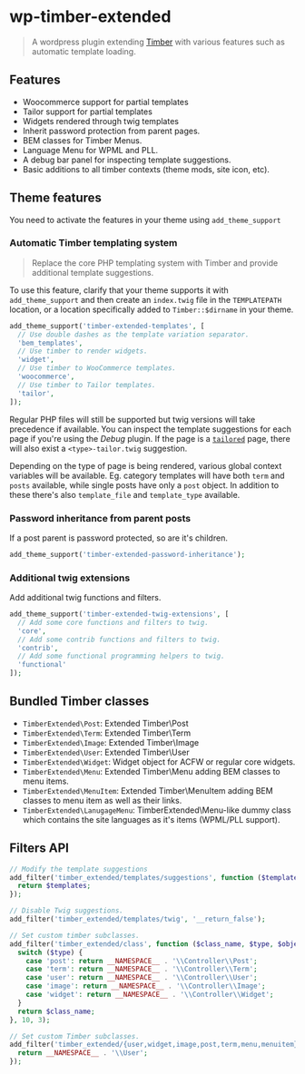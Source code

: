 # wp-timber-extended

> A wordpress plugin extending [Timber](https://github.com/timber/timber/) with various features such as automatic template loading.

## Features

- Woocommerce support for partial templates
- Tailor support for partial templates
- Widgets rendered through twig templates
- Inherit password protection from parent pages.
- BEM classes for Timber Menus.
- Language Menu for WPML and PLL.
- A debug bar panel for inspecting template suggestions.
- Basic additions to all timber contexts (theme mods, site icon, etc).

## Theme features

You need to activate the features in your theme using `add_theme_support`

### Automatic Timber templating system

> Replace the core PHP templating system with Timber and provide additional template suggestions.

To use this feature, clarify that your theme supports it with
`add_theme_support` and then create an `index.twig` file in the `TEMPLATEPATH` location, or a location specifically added to `Timber::$dirname` in your theme.

```php
add_theme_support('timber-extended-templates', [
  // Use double dashes as the template variation separator.
  'bem_templates',
  // Use timber to render widgets.
  'widget',
  // Use timber to WooCommerce templates.
  'woocommerce',
  // Use timber to Tailor templates.
  'tailor',
]);
```

Regular PHP files will still be supported but twig versions will take precedence if available. You can inspect the template suggestions for each page if you're using the _Debug_ plugin. If the page is a [`tailored`](https://github.com/andrew-worsfold/tailor) page, there will also exist a `<type>-tailor.twig` suggestion.

Depending on the type of page is being rendered, various global context variables will be available. Eg. category templates will have both `term` and `posts` available, while single posts have only a `post` object. In addition to these there's also `template_file` and `template_type` available.

### Password inheritance from parent posts

If a post parent is password protected, so are it's children.

```php
add_theme_support('timber-extended-password-inheritance');
```

### Additional twig extensions

Add additional twig functions and filters.

```php
add_theme_support('timber-extended-twig-extensions', [
  // Add some core functions and filters to twig.
  'core',
  // Add some contrib functions and filters to twig.
  'contrib',
  // Add some functional programming helpers to twig.
  'functional'
]);
```

## Bundled Timber classes

- `TimberExtended\Post`: Extended Timber\Post
- `TimberExtended\Term`: Extended Timber\Term
- `TimberExtended\Image`: Extended Timber\Image
- `TimberExtended\User`: Extended Timber\User
- `TimberExtended\Widget`: Widget object for ACFW or regular core widgets.
- `TimberExtended\Menu`: Extended Timber\Menu adding BEM classes to menu items.
- `TimberExtended\MenuItem`: Extended Timber\MenuItem adding BEM classes to menu item as well as their links.
- `TimberExtended\LanugageMenu`: TimberExtended\Menu-like dummy class which contains the site languages as it's items (WPML/PLL support).

## Filters API

```php
// Modify the template suggestions
add_filter('timber_extended/templates/suggestions', function ($templates) {
  return $templates;
});

// Disable Twig suggestions.
add_filter('timber_extended/templates/twig', '__return_false');

// Set custom timber subclasses.
add_filter('timber_extended/class', function ($class_name, $type, $object = null) {
  switch ($type) {
    case 'post': return __NAMESPACE__ . '\\Controller\\Post';
    case 'term': return __NAMESPACE__ . '\\Controller\\Term';
    case 'user': return __NAMESPACE__ . '\\Controller\\User';
    case 'image': return __NAMESPACE__ . '\\Controller\\Image';
    case 'widget': return __NAMESPACE__ . '\\Controller\\Widget';
  }
  return $class_name;
}, 10, 3);

// Set custom Timber subclasses.
add_filter('timber_extended/{user,widget,image,post,term,menu,menuitem}/class', function ($class_name, $object = null) {
  return __NAMESPACE__ . '\\User';
});
```
